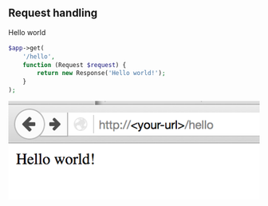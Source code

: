 ##  Request handling

Hello world

```php
$app->get(
    '/hello',
    function (Request $request) {
        return new Response('Hello world!');
    }
);
```

![Screenshot of /hello request](resources/hello-world.png)
